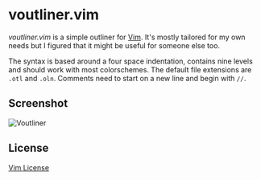 # voutliner.vim

*voutliner.vim* is a simple outliner for [Vim](http://www.vim.org/ "Vim"). It's mostly tailored for my own needs but I figured that it might be useful for someone else too. 

The syntax is based around a four space indentation, contains nine levels and should work with most colorschemes. The default file extensions are `.otl` and `.oln`. Comments need to start on a new line and begin with `//`.

## Screenshot

![Voutliner](http://i.imgur.com/8IBKKxI.png)

## License

[Vim License](http://vimdoc.sourceforge.net/htmldoc/uganda.html#license "Vim License")
